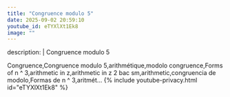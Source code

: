 ```yaml
---
title: "Congruence modulo 5"
date: 2025-09-02 20:59:10 
youtube_id: eTYXlXt1Ek8
image: ""
---
```

description: |
  Congruence modulo 5
  
  Congruence,Congruence modulo 5,arithmétique,modolo congruence,Forms of n ^ 3,arithmetic in z,arithmetic in z 2 bac sm,arithmetic,congruencia de modolo,Formas de n ^ 3,aritmét...
{% include youtube-privacy.html id="eTYXlXt1Ek8" %}
